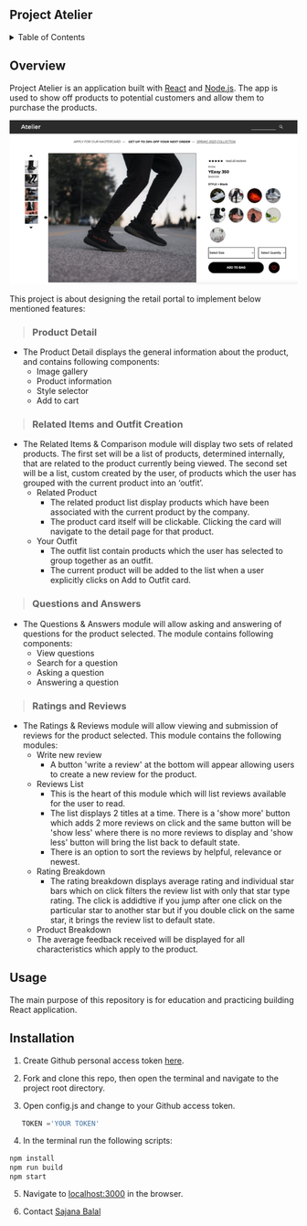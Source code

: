 ## Project Atelier

<details>
  <summary>Table of Contents</summary>
  <ol>
    <li>
      <a href="#overview">Overview</a>
      <ul>
        <li><a href="#product-detail">Product Detail</a></li>
        <li><a href="#related-items-and-outfit-creation">Related Items & Outfit Creation</a></li>
        <li><a href="#questions-and-answers">Questions & Answers</a></li>
        <li><a href="#ratings-and-reviews">Ratings & Reviews</a></li>
      </ul>
    </li>
    <li>
      <a href="#installation">Installation</a>
    </li>
    <li><a href="#usage">Usage</a></li>
    <li><a href="#contact">Contact</a></li>
    <li><a href="#acknowledgments">Acknowledgments</a></li>
  </ol>
</details>

## Overview
Project Atelier is an application built with [React](https://reactjs.org/) and [Node.js](https://nodejs.org/en/). The app is used to show off products to potential customers and allow them to purchase the products.


![Atelier](./project-atelier.png?raw=true "Title")

This project is about designing the retail portal to implement below mentioned features:

> ### Product Detail
+ The Product Detail displays the general information about the product, and contains following components:
  - Image gallery 
  - Product information
  - Style selector
  - Add to cart

> ### Related Items and Outfit Creation
+ The Related Items & Comparison module will display two sets of related products. The first set will be a list of products, determined internally, that are related to the product currently being viewed. The second set will be a list, custom created by the user, of products which the user has grouped with the current product into an ‘outfit’. 
  - Related Product
    * The related product list display products which have been associated with the current product by the company.
    * The product card itself will be clickable. Clicking the card will navigate to the detail page for that product.
  - Your Outfit
    * The outfit list contain products which the user has selected to group together as an outfit.
    * The current product will be added to the list when a user explicitly clicks on Add to Outfit card.
> ### Questions and Answers
+ The Questions & Answers module will allow asking and answering of questions for the product selected. The module contains following components:
  - View questions
  - Search for a question
  - Asking a question
  - Answering a question
> ### Ratings and Reviews
+ The Ratings & Reviews module will allow viewing and submission of reviews for the product selected. This module contains the following modules:
  - Write new review
    * A button 'write a review' at the bottom will appear allowing users to create a new review for the product. 
  - Reviews List
    * This is the heart of this module which will list reviews available for the user to read.
    * The list displays 2 titles at a time. There is a 'show more' button which adds 2 more reviews on click and the same button will be 'show less' where there is no more reviews to display and 'show less' button will bring the list back to default state.
    * There is an option to sort the reviews by helpful, relevance or newest.
  - Rating Breakdown
    * The rating breakdown displays average rating and individual star bars which on click filters the review list with only that star type rating. The click is addidtive if you jump after one click on the particular star to another star but if you double click on the same star, it brings the review list to default state.
  - Product Breakdown
  * The average feedback received will be displayed for all characteristics which apply to the product. 

## Usage
The main purpose of this repository is for education and practicing building React application. 


## Installation
1. Create Github personal access token [here](https://www.google.com).

2. Fork and clone this repo, then open the terminal and navigate to the project root directory.

3. Open config.js and change to your Github access token.
```js
   TOKEN ='YOUR TOKEN'
```

4. In the terminal run the following scripts:

```
npm install
npm run build
npm start
```

5. Navigate to [localhost:3000](http://localhost:3000) in the browser.

6. Contact
  [Sajana Balal](https://github.com/SajanaB)

